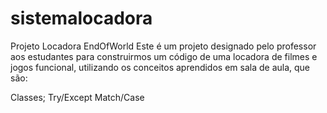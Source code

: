 # sistemalocadora
Projeto Locadora EndOfWorld
Este é um projeto designado pelo professor aos estudantes para construirmos um código de uma locadora de filmes e jogos funcional, utilizando os conceitos aprendidos em sala de aula, que são:

Classes;
Try/Except
Match/Case